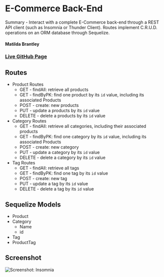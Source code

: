 # E-Commerce Back-End
Summary - Interact with a complete E-Commerce back-end through a REST API client (such as Insomnia or Thunder Client). Routes implement C.R.U.D. operations on an ORM database through Sequelize.
#### Matilda Brantley
### [Live GitHub Page](https://matildabrantley.github.io/e-commerce/)
## Routes
* Product Routes
  * GET -  findAll: retrieve all products
  * GET -  findByPK: find one product by its `id` value, including its associated Products
  * POST -  create: new products
  * PUT - update a products by its `id` value
  * DELETE - delete a products by its `id` value
* Category Routes
  * GET -  findAll: retrieve all categories, including their associated products
  * GET -  findByPK: find one category by its `id` value, including its associated Products
  * POST -  create: new category
  * PUT - update a category by its `id` value
  * DELETE - delete a category by its `id` value
* Tag Routes
  * GET -  findAll: retrieve all tags
  * GET -  findByPK: find one tag by its `id` value
  * POST -  create: new tag
  * PUT - update a tag by its `id` value
  * DELETE - delete a tag by its `id` value

## Sequelize Models 
* Product
* Category
  * Name
  * id
* Tag
* ProductTag

## Screenshot
![Screenshot: Insomnia](screenshot.png)
